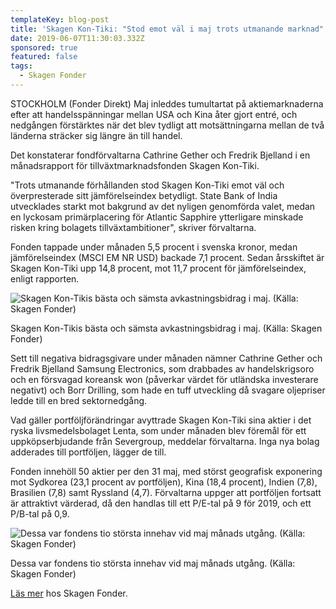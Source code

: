 ```yaml
---
templateKey: blog-post
title: 'Skagen Kon-Tiki: "Stod emot väl i maj trots utmanande marknad"'
date: 2019-06-07T11:30:03.332Z
sponsored: true
featured: false
tags:
  - Skagen Fonder
---
```

STOCKHOLM (Fonder Direkt) Maj inleddes tumultartat på aktiemarknaderna efter att handelsspänningar mellan USA och Kina åter gjort entré, och nedgången förstärktes när det blev tydligt att motsättningarna mellan de två länderna sträcker sig längre än till handel.

Det konstaterar fondförvaltarna Cathrine Gether och Fredrik Bjelland i en månadsrapport för tillväxtmarknadsfonden Skagen Kon-Tiki.

"Trots utmanande förhållanden stod Skagen Kon-Tiki emot väl och överpresterade sitt jämförelseindex betydligt. State Bank of India utvecklades starkt mot bakgrund av det nyligen genomförda valet, medan en lyckosam primärplacering för Atlantic Sapphire ytterligare minskade risken kring bolagets tillväxtambitioner", skriver förvaltarna.

Fonden tappade under månaden 5,5 procent i svenska kronor, medan jämförelseindex (MSCI EM NR USD) backade 7,1 procent. Sedan årsskiftet är Skagen Kon-Tiki upp 14,8 procent, mot 11,7 procent för jämförelseindex, enligt rapporten.

![Skagen Kon-Tikis bästa och sämsta avkastningsbidrag i maj. (Källa: Skagen Fonder)](/img/skagen7jun3.png)

<span class="image-caption">Skagen Kon-Tikis bästa och sämsta avkastningsbidrag i maj. (Källa: Skagen Fonder)</span>

Sett till negativa bidragsgivare under månaden nämner Cathrine Gether och Fredrik Bjelland Samsung Electronics, som drabbades av handelskrigsoro och en försvagad koreansk won (påverkar värdet för utländska investerare negativt) och Borr Drilling, som hade en tuff utveckling då svagare oljepriser ledde till en bred sektornedgång.

Vad gäller portföljförändringar avyttrade Skagen Kon-Tiki sina aktier i det ryska livsmedelsbolaget Lenta, som under månaden blev föremål för ett uppköpserbjudande från Severgroup, meddelar förvaltarna. Inga nya bolag adderades till portföljen, lägger de till.

Fonden innehöll 50 aktier per den 31 maj, med störst geografisk exponering mot Sydkorea (23,1 procent av portföljen), Kina (18,4 procent), Indien (7,8), Brasilien (7,8) samt Ryssland (4,7). Förvaltarna uppger att portföljen fortsatt är attraktivt värderad, då den handlas till ett P/E-tal på 9 för 2019, och ett P/B-tal på 0,9.

![Dessa var fondens tio största innehav vid maj månads utgång. (Källa: Skagen Fonder)](/img/skagen7jun4.png)

<span class="image-caption">Dessa var fondens tio största innehav vid maj månads utgång. (Källa: Skagen Fonder)</span>

[Läs mer](https://www.skagenfonder.se/) hos Skagen Fonder.
